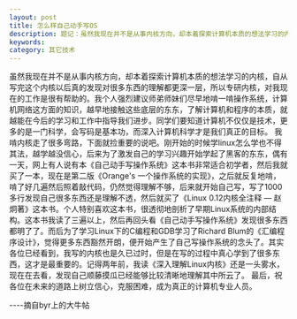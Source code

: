 ```yaml
---
layout: post
title: 怎么样自己动手写OS
description: 题记：虽然我现在并不是从事内核方向，却本着探索计算机本质的想法学习的内核，自从写完这个内核以后真的发现对很多东西的理解都更深一层，所以专研内核，对我现在的工作是很有帮助的。
keywords: 
category: 其它技术
---
```


虽然我现在并不是从事内核方向，却本着探索计算机本质的想法学习的内核，自从写完这个内核以后真的发现对很多东西的理解都更深一层，所以专研内核，对我现在的工作是很有帮助的。我个人强烈建议师弟师妹们尽早地啃一啃操作系统，计算机网络这方面的知识，越早地接触这些底层的东东，了解计算机和程序的本质，就越能在今后的学习和工作中指导我们进步。同学们要知道计算机不仅仅是技术，更多的是一门科学，会写码是基本功，而深入计算机科学才是我们真正的目标。 我啃内核走了很多弯路，下面就捡重要的说吧。刚开始的时候学linux怎么学也不得其法，越学越没信心，后来为了激发自己的学习兴趣开始学起了黑客的东东，偶有一天，网上有人说有本《自己动手写操作系统》这本书非常适合初学者，然后我就买了一本，现在是第二版《Orange's 一个操作系统的实现》，之后就反复地啃，啃了好几遍然后照着敲代码，仍然觉得理解不够，后来就开始自己写，写了1000多行发现自己很多东西还是理解不透，然后就买了《Linux 0.12内核全注释 — 赵炯著》这本书。个人特别喜欢这本书，很透彻地剖析了早期Linux系统的内部结构。这本书我读了三遍以上，然后再回头看《自己动手写操作系统》发现很多东西都明了了。而后为了学习Linux下的C编程和GDB学习了Richard Blum的《汇编程序设计》，觉得更多东西豁然开朗，便开始产生了自己写操作系统的念头了。其实各位已经看到，我写的内核也是久已过时，但是在写的过程中真心学到了很多东西，这才是最重要的。记得两年前，我读《深入理解Linux内核》还是一头雾水，现在在去看，发现自己顺藤摸瓜已经能够比较清晰地理解其中所云了。 最后，祝各位在未来的道路上树立信心，克服困难，成为真正的计算机专业人员。   

----摘自byr上的大牛帖 
